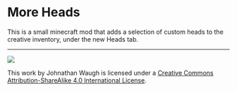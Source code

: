 # More Heads

This is a small minecraft mod that adds a selection of custom heads to the creative inventory, under the new Heads tab.

---

![](https://i.creativecommons.org/l/by-sa/4.0/88x31.png)

This work by Johnathan Waugh  is licensed under a [Creative Commons Attribution-ShareAlike 4.0 International License](http://creativecommons.org/licenses/by-sa/4.0/).
